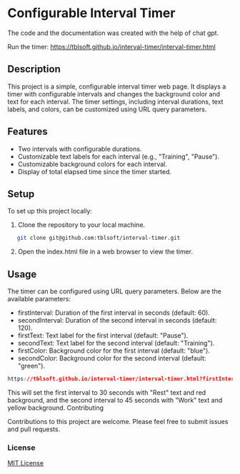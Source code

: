 # Configurable Interval Timer
The code and the documentation was created with the help of chat gpt.

Run the timer:
https://tblsoft.github.io/interval-timer/interval-timer.html

## Description

This project is a simple, configurable interval timer web page. It displays a timer with configurable intervals and changes the background color and text for each interval. The timer settings, including interval durations, text labels, and colors, can be customized using URL query parameters.

## Features

- Two intervals with configurable durations.
- Customizable text labels for each interval (e.g., "Training", "Pause").
- Customizable background colors for each interval.
- Display of total elapsed time since the timer started.

## Setup

To set up this project locally:

1. Clone the repository to your local machine.
```sh
   git clone git@github.com:tblsoft/interval-timer.git
```

2. Open the index.html file in a web browser to view the timer.

## Usage

The timer can be configured using URL query parameters. Below are the available parameters:

- firstInterval: Duration of the first interval in seconds (default: 60).
- secondInterval: Duration of the second interval in seconds (default: 120).
- firstText: Text label for the first interval (default: "Pause").
- secondText: Text label for the second interval (default: "Training").
- firstColor: Background color for the first interval (default: "blue").
- secondColor: Background color for the second interval (default: "green").

```css
https://tblsoft.github.io/interval-timer/interval-timer.html?firstInterval=30&secondInterval=45&firstText=Rest&secondText=Work&firstColor=red&secondColor=yellow

```

This will set the first interval to 30 seconds with "Rest" text and red background, and the second interval to 45 seconds with "Work" text and yellow background.
Contributing

Contributions to this project are welcome. Please feel free to submit issues and pull requests.


### License

[MIT License](https://opensource.org/licenses/MIT)


